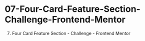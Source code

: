 # 07-Four-Card-Feature-Section-Challenge-Frontend-Mentor
07. Four Card Feature Section - Challenge - Frontend Mentor
